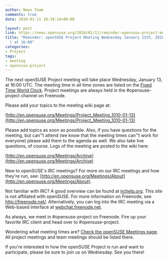 ```yaml
---
author: News Team
comments: true
date: 2010-01-11 18:34:14+00:00

layout: post
link: https://news.opensuse.org/2010/01/11/reminder-opensuse-project-meeting-wednesday-january-13th-2010-at-1600/
title: "Reminder: openSUSE Project Meeting Wednesday January 13th, 2010\
  \ at 16:00"
categories:
- Project
tags:
- meeting
- opensuse-project
---
```

The next openSUSE Project meeting will take place Wednesday, January 13, at 16:00 UTC. The meeting time in all time zones are listed on the [Fixed Time World Clock](http://bit.ly/56NvZu). Project meetings are always held in the #opensuse-project channel on Freenode.

Please add your topics to the meeting wiki page at:

[http://en.opensuse.org/Meetings/Project_Meeting_1010-01-13](http://en.opensuse.org/Meetings/Project_Meeting_1010-01-13)

Please add topics as soon as possible. Also, if you have questions for the meeting, but can™t attend (we know that the meeting times can™t work for everyone) please add them to the agenda as well. We also take live questions, of course. Logs of the meeting are posted to the wiki here:

[http://en.opensuse.org/Meetings/Archive](http://en.opensuse.org/Meetings/Archive)

New to openSUSE's IRC meetings? For more on our IRC meetings and how they're run, see: [http://en.opensuse.org/Meetings/About](http://en.opensuse.org/Meetings/About).

Not familiar with IRC? A good overview can be found at [irchelp.org](http://www.irchelp.org/). This site is not affiliated with openSUSE. For more information on Freenode, see http://freenode.net/. Alternatively, you can log into the IRC meeting via a Web-based interface at [webchat.freenode.net](http://webchat.freenode.net/?channels=opensuse-project).

As always, we meet in #opensuse-project on Freenode. Fire up your favorite IRC client and head over to #opensuse-project.

Wondering what meeting times are? [Check the openSUSE Meetings page](http://en.opensuse.org/Meetings). All project meetings and team meetings should be listed there.

If you're interested in how the openSUSE Project is run and want to participate, please be sure to join us on Wednesday. See you there!		
